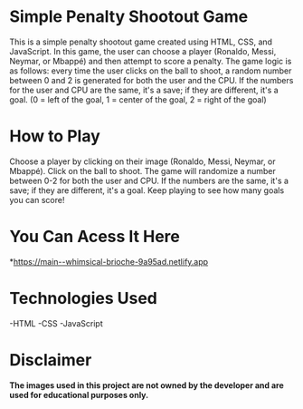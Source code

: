 # Simple Penalty Shootout Game
This is a simple penalty shootout game created using HTML, CSS, and JavaScript. In this game, the user can choose a player (Ronaldo, Messi, Neymar, or Mbappé) and then attempt to score a penalty. The game logic is as follows: every time the user clicks on the ball to shoot, a random number between 0 and 2 is generated for both the user and the CPU. If the numbers for the user and CPU are the same, it's a save; if they are different, it's a goal. (0 = left of the goal, 1 = center of the goal, 2 = right of the goal)

# How to Play
Choose a player by clicking on their image (Ronaldo, Messi, Neymar, or Mbappé).
Click on the ball to shoot.
The game will randomize a number between 0-2 for both the user and CPU.
If the numbers are the same, it's a save; if they are different, it's a goal.
Keep playing to see how many goals you can score!

# You Can Acess It Here
*https://main--whimsical-brioche-9a95ad.netlify.app

# Technologies Used
-HTML
-CSS
-JavaScript

# Disclaimer
**The images used in this project are not owned by the developer and are used for educational purposes only.**
